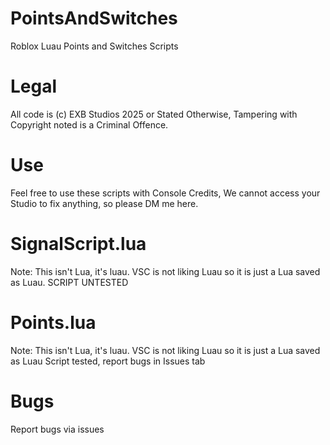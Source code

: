 # PointsAndSwitches
Roblox Luau Points and Switches Scripts
# Legal
All code is (c) EXB Studios 2025 or Stated Otherwise, Tampering with Copyright noted is a Criminal Offence.
# Use
Feel free to use these scripts with Console Credits, We cannot access your Studio to fix anything, so please DM me here.
# SignalScript.lua
Note:
This isn't Lua, it's luau. VSC is not liking Luau so it is just a Lua saved as Luau.
SCRIPT UNTESTED
# Points.lua
Note:
This isn't Lua, it's luau. VSC is not liking Luau so it is just a Lua saved as Luau
Script tested, report bugs in Issues tab
# Bugs
Report bugs via issues
